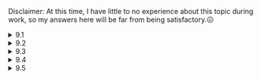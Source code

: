 Disclaimer: At this time, I have little to no experience about this topic during work, so my answers here will be far from being satisfactory.:confounded:

<details>
  <summary>9.1</summary>

  I'd store the data in the form of some Python object like a dictionary, design APIs, create a GitHub repository and host it using [PyPI](https://pypi.org/). If there's any other server that I'm supposed to use (e.g. one that belongs to my company), I'd just use it. If not, since this is a small service that only up to 1,000 clients use, I'd first try to host it on my own [GitHub Pages](https://kumatheworld.github.io/). If it doesn't work out, I'd consider using a cloud hosting service or designing a server on my own using [Raspberry Pi](https://www.raspberrypi.org/).
</details>

<details>
  <summary>9.2</summary>
  I'd use a hash table to represent the social network, where a user's ID is mapped to their friends' IDs. Since there could be billions of people and millions of connections per person, I'd have to divide up the table to multiple machines. I'd do so in a way that inter-machine connections would be minimized, where I'd rearrange the hash table occasionally. I'm not quite sure how to achieve that but one heuristic way would be to assign each key to a machine that the key has many values in while making sure that the keys are not located in a biased way.

  Now, to find the shortest path between two people, I would just do the breadth-first search across machines starting from one of the 2 people. During the process, all the machines that have at least one related person (i.e. one that's been discovered in the search) would share all the people that have been discovered, and each related person would keep track of the path from the source person. The algorithm would stop once we have found the other one of the 2 people. We could speed up the algorithm by starting the search from both of the 2 people.
</details>

<details>
  <summary>9.3</summary>
  I would use the breadth-first search algorithm to collect URLs. One way to avoid infinite loops would be to restrict the searching time or the number of (potentially duplicate) websites. We could easily remove the duplicates once the algorithm has stopped. Another way would be to use a container like a list or a heap to hold the already-visited websites to avoid visiting the same websites. This approach would be better if the search got into an infinite loop in the early stage, but I don't think it would be very likely. Even if it is, by setting the time limit to the first approach, we could actually collect many URLs by running the algorithm multiple times.
</details>

<details>
  <summary>9.4</summary>

  I would first sort the URLs and then compare 2 adjecent URLs from the beginning to the end. Of course, we could possibly find duplicate URLs during the sorting process, in which case we could stop the algorithm right away if we were supposed to find just one pair of duplicate URLs.

  We now consider how much storage space we would need. If the average URL length is $l$ (i.e. we need $l$ bytes for one URL), the total space we need to store the entire array of URLs would be roughly $10l$ GB. If $l=100$, we'd roughly need 1TB of space, which would be small enough to fit into one machine. An in-place sorting algorithm like the quick sort would work just fine with little to no extra space if we're allowed to change the order of the URLs.

  If not, or we have no space to store the URLs in one machine, we could perform sorting in each machine and then use the merge sort algorithm to sort the entire array of URLs in linear time. After sorting, the duplication check would be done in each machine for the most part. If there were no duplicates, we would need to check the last URL in one machine corresponds to the first URL in the next, which could also be easily done.
</details>

<details>
  <summary>9.5</summary>

  I would have all the 100 machines hold the same hash table to cache search results. The hash table would also hold keep the time the given query was most recently accessed the so it would work as an LRU cache. Now, we call the cache $C$ and suppose that a client has given a query $q$. We consider the following 3 situations.

  1. $q$ was not found in $C$

      In this case, the client would be added to a new empty queue $Q_q$ and the hash table would be updated with a pair $(q, \mathrm{None})$, where $\mathrm{None}$ is a dummy value.

  2. $q$ was found in $C$ with the value $\mathrm{None}$ (i.e. the query was being processed)

      In this case, the client would be added to $Q_q$ and wait. Once the process is done, the hash table would be updated with the return value of `processSearch(q)`, which would be broadcasted to the clients in $Q_q$. The queue would be cleared after the broadcast.

  3. $q$ was found in $C$ with the value not $\mathrm{None}$ (i.e. the query had already been processed and the result remains in $C$)

      In this case, the value would be immediately returned to the client. Meanwhile, `processSearch(q)` would run occasionally (i.e. at least once in a predefined time interval) to make sure that the cache stays up-to-date. Once the process is done, the cache would be updated with the new return value.
</details>
